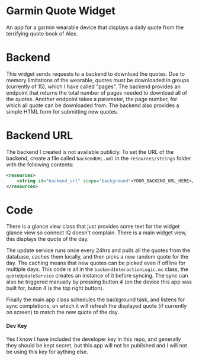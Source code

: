 # Garmin Quote Widget
An app for a garmin wearable device that displays a daily quote from the terrifying quote book of Alex.

# Backend
This widget sends requests to a backend to download the quotes. Due to memory limitations of the wearable, quotes must be downloaded in groups (currently of 15), which I have called "pages". The backend provides an endpoint that returns the total number of pages needed to download all of the quotes. Another endpoint takes a parameter, the page number, for which all quote can be downloaded from. The backend also provides a simple HTML form for submitting new quotes.

# Backend URL
The backend I created is not available publicly. To set the URL of the backend, create a file called `backendURL.xml` in the `resources/strings` folder with the following contents:
```xml
<resources>
    <string id="backend_url" scope="background">YOUR_BACKEND_URL_HERE</string>
</resources>
```

# Code
There is a glance view class that just provides some text for the widget glance view so connect IQ doesn't complain. There is a main widget view, this displays the quote of the day.

The update service runs once every 24hrs and pulls all the quotes from the database, caches them locally, and then picks a new random quote for the day. The caching means that new quotes can be picked even if offline for multiple days. This code is all in the `backendInteractionLogic.mc` class, the `quoteUpdateService` creates an instance of it before syncing. The sync can also be triggered manually by pressing button 4 (on the device this app was built for, buton 4 is the top right button).

Finally the main app class schedules the background task, and listens for sync completions, on which it will refresh the displayed quote (if currently on screen) to match the new quote of the day.

#### Dev Key
Yes I know I have included the developer key in this repo, and generally they should be kept secret, but this app will not be published and I will not be using this key for aything else.